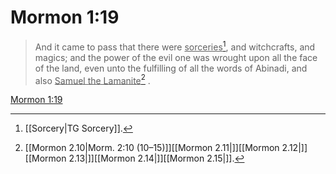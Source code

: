 # Mormon 1:19

> And it came to pass that there were <u>sorceries</u>[^a], and witchcrafts, and magics; and the power of the evil one was wrought upon all the face of the land, even unto the fulfilling of all the words of Abinadi, and also <u>Samuel the Lamanite</u>[^b] .

[Mormon 1:19](https://www.churchofjesuschrist.org/study/scriptures/bofm/morm/1?lang=eng&id=p19#p19)


[^a]: [[Sorcery|TG Sorcery]].  
[^b]: [[Mormon 2.10|Morm. 2:10 (10–15)]][[Mormon 2.11|]][[Mormon 2.12|]][[Mormon 2.13|]][[Mormon 2.14|]][[Mormon 2.15|]].  
